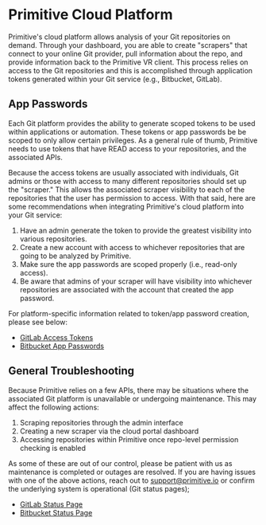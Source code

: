 # Primitive Cloud Platform

Primitive's cloud platform allows analysis of your Git repositories on demand. Through your dashboard, you are able to create "scrapers" that connect to your online Git provider, pull information about the repo, and provide information back to the Primitive VR client. This process relies on access to the Git repositories and this is accomplished through application tokens generated within your Git service (e.g., Bitbucket, GitLab).

## App Passwords

Each Git platform provides the ability to generate scoped tokens to be used within applications or automation. These tokens or app passwords be be scoped to only allow certain privileges. As a general rule of thumb, Primitive needs to use tokens that have READ access to your repositories, and the associated APIs.

Because the access tokens are usually associated with individuals, Git admins or those with access to many different repositories should set up the "scraper." This allows the associated scraper visibility to each of the repositories that the user has permission to access. With that said, here are some recommendations when integrating Primitive's cloud platform into your Git service:

1. Have an admin generate the token to provide the greatest visibility into various repositories.
2. Create a new account with access to whichever repositories that are going to be analyzed by Primitive.
3. Make sure the app passwords are scoped properly (i.e., read-only access).
4. Be aware that admins of your scraper will have visibility into whichever repositories are associated with the account that created the app password.

For platform-specific information related to token/app password creation, please see below:

* [GitLab Access Tokens](/docs/cloud/gitlab-tokens.md)
* [Bitbucket App Passwords](/docs/cloud/bitbucket-tokens.md)

## General Troubleshooting

Because Primitive relies on a few APIs, there may be situations where the associated Git platform is unavailable or undergoing maintenance. This may affect the following actions:

1. Scraping repositories through the admin interface
2. Creating a new scraper via the cloud portal dashboard
3. Accessing repositories within Primitive once repo-level permission checking is enabled

As some of these are out of our control, please be patient with us as maintenance is completed or outages are resolved. If you are having issues with one of the above actions, reach out to support@primitive.io or confirm the underlying system is operational (Git status pages);

* [GitLab Status Page](https://status.gitlab.com/)
* [Bitbucket Status Page](https://bitbucket.status.atlassian.com/)

